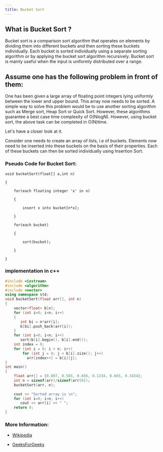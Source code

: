 ```yaml
---
title: Bucket Sort
---
```


## What is Bucket Sort ?
Bucket sort is a comparison sort algorithm that operates on elements by dividing them into different buckets and then sorting these buckets 
individually. Each bucket is sorted individually using a separate sorting algorithm or by applying the bucket sort algorithm recursively. 
Bucket sort is mainly useful when the input is uniformly distributed over a range.

## Assume one has the following problem in front of them:
One has been given a large array of floating point integers lying uniformly between the lower and upper bound. This array now needs to be 
sorted. A simple way to solve this problem would be to use another sorting algorithm such as Merge sort, Heap Sort or Quick Sort. However, 
these algorithms guarantee a best case time complexity of O(NlogN). 
However, using bucket sort, the above task can be completed in O(N)time. 

Let's have a closer look at it.

Consider one needs to create an array of lists, i.e of buckets. Elements now need to be inserted into these buckets on the basis of their properties. 
Each of these buckets can then be sorted individually using Insertion Sort.

### Pseudo Code for Bucket Sort:

```
void bucketSort(float[] a,int n)

{

    for(each floating integer 'x' in n)

    {

        insert x into bucket[n*x]; 

    }

    for(each bucket)

    {

        sort(bucket);

    }

}
```
### implementation in c++
``` c++
#include <iostream> 
#include <algorithm> 
#include <vector> 
using namespace std; 
void bucketSort(float arr[], int n) 
{ 
    vector<float> b[n];  
    for (int i=0; i<n; i++) 
    { 
       int bi = n*arr[i];
       b[bi].push_back(arr[i]); 
    }
    for (int i=0; i<n; i++) 
       sort(b[i].begin(), b[i].end());  
    int index = 0; 
    for (int i = 0; i < n; i++) 
        for (int j = 0; j < b[i].size(); j++) 
          arr[index++] = b[i][j]; 
} 
int main() 
{ 
    float arr[] = {0.897, 0.565, 0.656, 0.1234, 0.665, 0.3434}; 
    int n = sizeof(arr)/sizeof(arr[0]); 
    bucketSort(arr, n); 
  
    cout << "Sorted array is \n"; 
    for (int i=0; i<n; i++) 
       cout << arr[i] << " "; 
    return 0; 
} 

```
### More Information:

- [Wikipedia](https://en.wikipedia.org/wiki/Bucket_sort)

- [GeeksForGeeks](http://www.geeksforgeeks.org/bucket-sort-2/)
